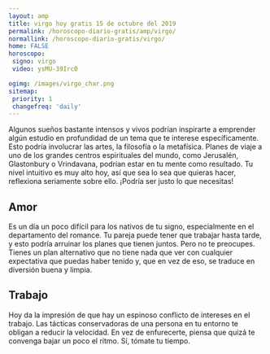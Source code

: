 ```yaml
---
layout: amp
title: virgo hoy gratis 15 de octubre del 2019 
permalink: /horoscopo-diario-gratis/amp/virgo/
normallink: /horoscopo-diario-gratis/virgo/
home: FALSE
horoscopo:
 signo: virgo
 video: ysMU-39Irc0

ogimg: /images/virgo_char.png
sitemap:
 priority: 1
 changefreq: 'daily'
---
```



Algunos sueños bastante intensos y vivos podrían inspirarte a emprender algún estudio en profundidad de un tema que te interese específicamente. Esto podría involucrar las artes, la filosofía o la metafísica. Planes de viaje a uno de los grandes centros espirituales del mundo, como Jerusalén, Glastonbury o Vrindavana, podrían estar en tu mente como resultado. Tu nivel intuitivo es muy alto hoy, así que sea lo sea que quieras hacer, reflexiona seriamente sobre ello. ¡Podría ser justo lo que necesitas!

## Amor

Es un día un poco difícil para los nativos de tu signo, especialmente en el departamento del romance. Tu pareja puede tener que trabajar hasta tarde, y esto podría arruinar los planes que tienen juntos. Pero no te preocupes. Tienes un plan alternativo que no tiene nada que ver con cualquier expectativa que puedas haber tenido y, que en vez de eso, se traduce en diversión buena y limpia.

## Trabajo

Hoy da la impresión de que hay un espinoso conflicto de intereses en el trabajo. Las tácticas conservadoras de una persona en tu entorno te obligan a reducir la velocidad. En vez de enfurecerte, piensa que quizá te convenga bajar un poco el ritmo. Sí, tómate tu tiempo.